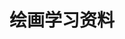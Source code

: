 ---
title: 绘画学习资料
description: 绘画学习资料
price: 9.9
image: /images/painting/procreater-asserts.jpg
sold: 100
---